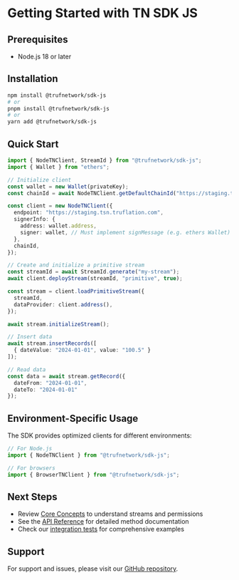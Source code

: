 # Getting Started with TN SDK JS

## Prerequisites
- Node.js 18 or later

## Installation

```bash
npm install @trufnetwork/sdk-js
# or
pnpm install @trufnetwork/sdk-js
# or 
yarn add @trufnetwork/sdk-js
```

## Quick Start

```typescript
import { NodeTNClient, StreamId } from "@trufnetwork/sdk-js";
import { Wallet } from "ethers";

// Initialize client
const wallet = new Wallet(privateKey);
const chainId = await NodeTNClient.getDefaultChainId("https://staging.tsn.truflation.com");

const client = new NodeTNClient({
  endpoint: "https://staging.tsn.truflation.com",
  signerInfo: {
    address: wallet.address,
    signer: wallet, // Must implement signMessage (e.g. ethers Wallet)
  },
  chainId,
});

// Create and initialize a primitive stream
const streamId = await StreamId.generate("my-stream");
await client.deployStream(streamId, "primitive", true);

const stream = client.loadPrimitiveStream({
  streamId,
  dataProvider: client.address(),
});

await stream.initializeStream();

// Insert data
await stream.insertRecords([
  { dateValue: "2024-01-01", value: "100.5" }
]);

// Read data
const data = await stream.getRecord({
  dateFrom: "2024-01-01",
  dateTo: "2024-01-01"
});
```

## Environment-Specific Usage

The SDK provides optimized clients for different environments:

```typescript
// For Node.js
import { NodeTNClient } from "@trufnetwork/sdk-js";

// For browsers
import { BrowserTNClient } from "@trufnetwork/sdk-js"; 
```

## Next Steps

- Review [Core Concepts](./core-concepts.md) to understand streams and permissions
- See the [API Reference](./api-reference.md) for detailed method documentation
- Check our [integration tests](../tests/integration) for comprehensive examples

## Support

For support and issues, please visit our [GitHub repository](https://github.com/trufnetwork/sdk-js/issues).
